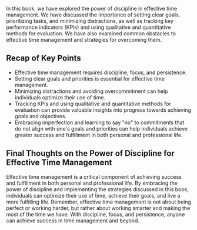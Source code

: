
In this book, we have explored the power of discipline in effective time management. We have discussed the importance of setting clear goals, prioritizing tasks, and minimizing distractions, as well as tracking key performance indicators (KPIs) and using qualitative and quantitative methods for evaluation. We have also examined common obstacles to effective time management and strategies for overcoming them.

Recap of Key Points
-------------------

* Effective time management requires discipline, focus, and persistence.
* Setting clear goals and priorities is essential for effective time management.
* Minimizing distractions and avoiding overcommitment can help individuals optimize their use of time.
* Tracking KPIs and using qualitative and quantitative methods for evaluation can provide valuable insights into progress towards achieving goals and objectives.
* Embracing imperfection and learning to say "no" to commitments that do not align with one's goals and priorities can help individuals achieve greater success and fulfillment in both personal and professional life.

Final Thoughts on the Power of Discipline for Effective Time Management
-----------------------------------------------------------------------

Effective time management is a critical component of achieving success and fulfillment in both personal and professional life. By embracing the power of discipline and implementing the strategies discussed in this book, individuals can optimize their use of time, achieve their goals, and live a more fulfilling life. Remember, effective time management is not about being perfect or working harder, but rather about working smarter and making the most of the time we have. With discipline, focus, and persistence, anyone can achieve success in time management and beyond.
